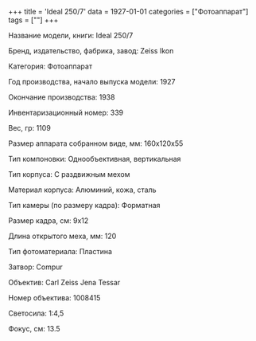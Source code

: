 +++
title = 'Ideal 250/7'
data = 1927-01-01
categories = ["Фотоаппарат"]
tags = [""]
+++

Название модели, книги: Ideal 250/7

Бренд, издательство, фабрика, завод: Zeiss Ikon

Категория: Фотоаппарат

Год производства, начало выпуска модели: 1927

Окончание производства: 1938

Инвентаризационный номер: 339

Вес, гр: 1109

Размер аппарата  собранном виде, мм: 160х120х55

Тип компоновки: Однообъективная, вертикальная

Тип корпуса: С раздвижным мехом

Материал корпуса: Алюминий, кожа, сталь

Тип камеры (по размеру кадра): Форматная

Размер кадра, см: 9x12

Длина открытого меха, мм: 120

Тип фотоматериала: Пластина

Затвор: Compur

Объектив: Carl Zeiss Jena Tessar

Номер объектива: 1008415

Светосила: 1:4,5

Фокус, см: 13.5

